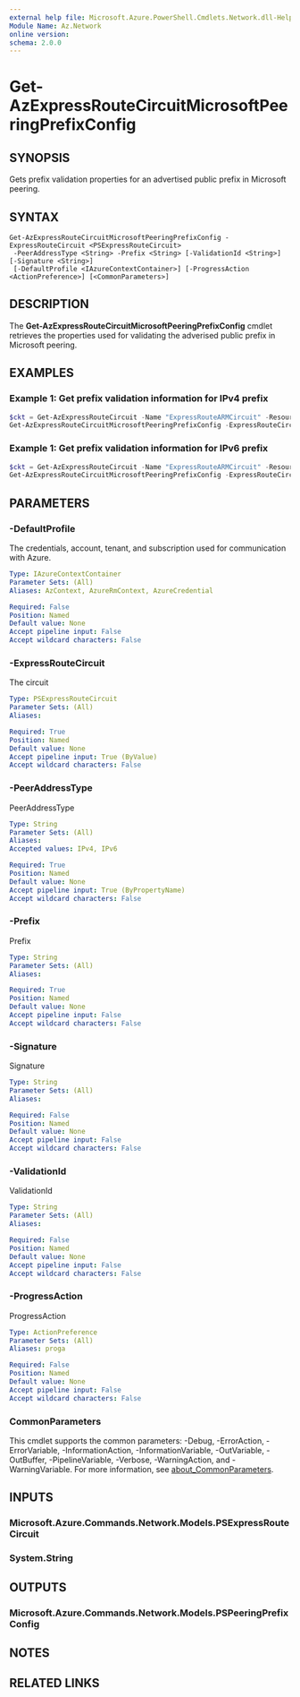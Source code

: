 ```yaml
---
external help file: Microsoft.Azure.PowerShell.Cmdlets.Network.dll-Help.xml
Module Name: Az.Network
online version:
schema: 2.0.0
---
```


# Get-AzExpressRouteCircuitMicrosoftPeeringPrefixConfig

## SYNOPSIS
Gets prefix validation properties for an advertised public prefix in Microsoft peering.

## SYNTAX

```
Get-AzExpressRouteCircuitMicrosoftPeeringPrefixConfig -ExpressRouteCircuit <PSExpressRouteCircuit>
 -PeerAddressType <String> -Prefix <String> [-ValidationId <String>] [-Signature <String>]
 [-DefaultProfile <IAzureContextContainer>] [-ProgressAction <ActionPreference>] [<CommonParameters>]
```

## DESCRIPTION
The **Get-AzExpressRouteCircuitMicrosoftPeeringPrefixConfig** cmdlet retrieves the properties used for validating
the adverised public prefix in Microsoft peering.

## EXAMPLES

### Example 1: Get prefix validation information for IPv4 prefix
```powershell
$ckt = Get-AzExpressRouteCircuit -Name "ExpressRouteARMCircuit" -ResourceGroupName "ExpressRouteResourceGroup"
Get-AzExpressRouteCircuitMicrosoftPeeringPrefixConfig -ExpressRouteCircuit $ckt -PeerAddressType IPv4 -Prefix "123.1.0.0/24"
```

### Example 1: Get prefix validation information for IPv6 prefix
```powershell
$ckt = Get-AzExpressRouteCircuit -Name "ExpressRouteARMCircuit" -ResourceGroupName "ExpressRouteResourceGroup"
Get-AzExpressRouteCircuitMicrosoftPeeringPrefixConfig -ExpressRouteCircuit $ckt -PeerAddressType IPv6 -Prefix "123:1::/64"
```

## PARAMETERS

### -DefaultProfile
The credentials, account, tenant, and subscription used for communication with Azure.

```yaml
Type: IAzureContextContainer
Parameter Sets: (All)
Aliases: AzContext, AzureRmContext, AzureCredential

Required: False
Position: Named
Default value: None
Accept pipeline input: False
Accept wildcard characters: False
```

### -ExpressRouteCircuit
The circuit

```yaml
Type: PSExpressRouteCircuit
Parameter Sets: (All)
Aliases:

Required: True
Position: Named
Default value: None
Accept pipeline input: True (ByValue)
Accept wildcard characters: False
```

### -PeerAddressType
PeerAddressType

```yaml
Type: String
Parameter Sets: (All)
Aliases:
Accepted values: IPv4, IPv6

Required: True
Position: Named
Default value: None
Accept pipeline input: True (ByPropertyName)
Accept wildcard characters: False
```

### -Prefix
Prefix

```yaml
Type: String
Parameter Sets: (All)
Aliases:

Required: True
Position: Named
Default value: None
Accept pipeline input: False
Accept wildcard characters: False
```

### -Signature
Signature

```yaml
Type: String
Parameter Sets: (All)
Aliases:

Required: False
Position: Named
Default value: None
Accept pipeline input: False
Accept wildcard characters: False
```

### -ValidationId
ValidationId

```yaml
Type: String
Parameter Sets: (All)
Aliases:

Required: False
Position: Named
Default value: None
Accept pipeline input: False
Accept wildcard characters: False
```

### -ProgressAction
ProgressAction

```yaml
Type: ActionPreference
Parameter Sets: (All)
Aliases: proga

Required: False
Position: Named
Default value: None
Accept pipeline input: False
Accept wildcard characters: False
```

### CommonParameters
This cmdlet supports the common parameters: -Debug, -ErrorAction, -ErrorVariable, -InformationAction, -InformationVariable, -OutVariable, -OutBuffer, -PipelineVariable, -Verbose, -WarningAction, and -WarningVariable. For more information, see [about_CommonParameters](http://go.microsoft.com/fwlink/?LinkID=113216).

## INPUTS

### Microsoft.Azure.Commands.Network.Models.PSExpressRouteCircuit

### System.String

## OUTPUTS

### Microsoft.Azure.Commands.Network.Models.PSPeeringPrefixConfig

## NOTES

## RELATED LINKS
